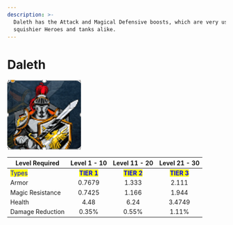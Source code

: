 ```yaml
---
description: >-
  Daleth has the Attack and Magical Defensive boosts, which are very useful to
  squishier Heroes and tanks alike.
---
```


# Daleth

![](<../../../.gitbook/assets/image (10).png>)

| Level Required                         |                 Level 1 - 10                |                Level 11 - 20                |                Level 21 - 30                |
| -------------------------------------- | :-----------------------------------------: | :-----------------------------------------: | :-----------------------------------------: |
| <mark style="color:blue;">Types</mark> | <mark style="color:blue;">**TIER 1**</mark> | <mark style="color:blue;">**TIER 2**</mark> | <mark style="color:blue;">**TIER 3**</mark> |
| Armor                                  |                    0.7679                   |                    1.333                    |                    2.111                    |
| Magic Resistance                       |                    0.7425                   |                    1.166                    |                    1.944                    |
| Health                                 |                     4.48                    |                     6.24                    |                    3.4749                   |
| Damage Reduction                       |                    0.35%                    |                    0.55%                    |                    1.11%                    |
